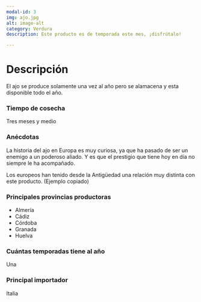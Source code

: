 ```yaml
---
modal-id: 3
img: ajo.jpg
alt: image-alt
category: Verdura
description: Este producto es de temporada este mes, ¡disfrútalo!

---
```

# Descripción

El ajo se produce solamente una vez al año pero se alamacena y esta disponible todo el año.



### Tiempo de cosecha
Tres meses y medio




### Anécdotas
La historia del ajo en Europa es muy curiosa, ya que ha pasado de ser un enemigo a un poderoso aliado. Y es que el prestigio que tiene hoy en día no siempre le ha acompañado.

Los europeos han tenido desde la Antigüedad una relación muy distinta con este producto. (Ejemplo copiado)



### Principales provincias productoras
- Almería
- Cádiz
- Córdoba
- Granada
- Huelva



### Cuántas temporadas tiene al año
Una



### Principal importador
Italia

